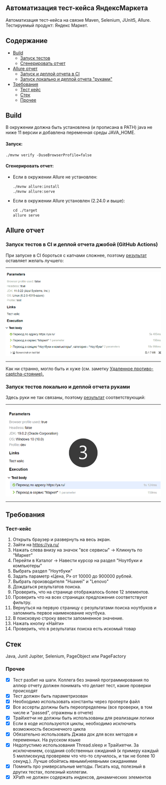 ## Автоматизация тест-кейса ЯндексМаркета
Автоматизация тест-кейса на связке Maven, Selenium, JUnit5, Allure. Тестируемый продукт: Яндекс Маркет.
## Содержание
- [Build](#build)
    - [Запуск тестов](#запуск)
    - [Сгенерировать отчет](#сгенерировать-отчет)
- [Allure отчет](#allure-отчет)
    - [Запуск и деплой отчета в CI](#запуск-тестов-в-ci-и-деплой-отчета-джобой-github-actions)
    - [Запуск локально и деплой отчета "руками"](#запуск-тестов-локально-и-деплой-отчета-руками)
- [Требования](#требования)
    - [Тест кейс](#тест-кейс)
    - [Стек](#стек)
    - [Прочее](#прочее)

## Build
В окружении должна быть установлена (и прописана в PATH) java не ниже 11 версии
и добавлена переменная среды JAVA_HOME.
#### Запуск:

    ./mvnw verify -DuseBrowserProfile=false

#### Сгенерировать отчет:
- Если в окружении Allure не установлен:

      ./mvnw allure:install
      ./mvnw allure:serve

- Если в окружении Allure установлен (2.24.0 и выше):

      cd ./target
      allure serve

## Allure отчет

### Запуск тестов в CI и деплой отчета джобой (GitHub Actions)

При запуске в CI бороться с капчами сложнее, поэтому 
[результат](https://achitheus.github.io/SeleniumTestCaseYandexMarket/)
оставляет желать лучшего:

---
![selenium_ci_report_demo.gif](markdown-resources/selenium-ci-report.gif)

---
Как ни странно, могло быть и хуже (см. заметку 
<ins>[Удаленное противо-captcha-стояние](https://github.com/Achitheus/automationCucumber/blob/main/NOTES.md#удаленное-противо-captcha-стояние)<ins>).


### Запуск тестов локально и деплой отчета руками
Здесь руки не так связаны, поэтому <ins>[результат](https://achitheus.github.io/SeleniumTestCaseYandexMarket/local-run)</ins>
соответствующий:

---
![selenium-local-run-report-demo.gif](markdown-resources/selenium-local-run-report.gif)

---

## Требования
### Тест-кейс
1. Открыть браузер и развернуть на весь экран.
2. Зайти на https://ya.ru/
3. Нажать слева внизу на значок "все сервисы" -> Кликнуть по "Маркет"
4. Перейти в Каталог -> Навести курсор на раздел "Ноутбуки и компьютеры"
5. Выбрать раздел "Ноутбуки"
6. Задать параметр «Цена, Р» от 10000 до 900000 рублей.
7. Выбрать производителя "Huawei" и "Lenovo"
8. Дождаться результатов поиска.
9. Проверить, что на странице отображалось более 12 элементов.
10. Проверить что на всех страницах предложения соответствуют фильтру.
11. Вернуться на первую страницу с результатами поиска ноутбуков и запомнить первое наименование ноутбука.
12. В поисковую строку ввести запомненное значение.
13. Нажать кнопку «Найти»
14. Проверить, что в результатах поиска есть искомый товар
## Стек
Java, Junit Jupiter, Selenium, PageObject или PageFactory <br>

### Прочее
- [x] Тест разбит на шаги. Коллега без знаний программирования по аллюр отчету должен понимать что делает тест, какие проверки происходят
- [x] Тест должен быть параметризован
- [x] Необходимо использовать константы через проперти файл
- [x] Все ассерты должны быть переопределены (все проверки, в том числе и "passed", отражены в отчете)
- [x] Трай\кетчи не должны быть использованы для реализации логики
- [x] Если в коде используются циклы, необходимо исключить возможность бесконечного цикла
- [x] Обязательно использовать Джава док для всех методов и переменных. На русском языке
- [x] Недопустимо использования Thread.sleep и Трай\кетчи. За исключением, создания собственных ожиданий (к примеру каждый 5 миллисекунд проверяем что что-то случилось, и так не более 10 секунд.). Лучше обойтись явными\неявными ожиданиями
- [x] Помнить про универсальные методы. Писать код, полезный в других тестах, полезный коллегам.
- [x] XPath не должен содержать индексов, динамических элементов
